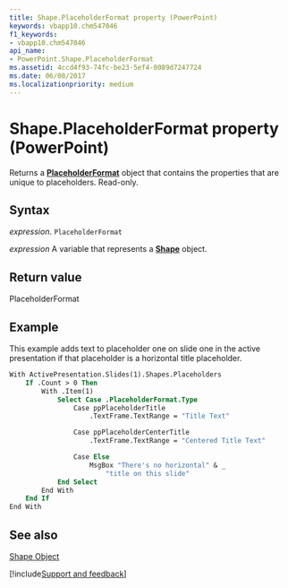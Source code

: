 ```yaml
---
title: Shape.PlaceholderFormat property (PowerPoint)
keywords: vbapp10.chm547046
f1_keywords:
- vbapp10.chm547046
api_name:
- PowerPoint.Shape.PlaceholderFormat
ms.assetid: 4ccd4f93-74fc-be23-5ef4-0089d7247724
ms.date: 06/08/2017
ms.localizationpriority: medium
---
```



# Shape.PlaceholderFormat property (PowerPoint)

Returns a **[PlaceholderFormat](PowerPoint.PlaceholderFormat.md)** object that contains the properties that are unique to placeholders. Read-only.


## Syntax

_expression_. `PlaceholderFormat`

_expression_ A variable that represents a **[Shape](PowerPoint.Shape.md)** object.


## Return value

PlaceholderFormat


## Example

This example adds text to placeholder one on slide one in the active presentation if that placeholder is a horizontal title placeholder.


```vb
With ActivePresentation.Slides(1).Shapes.Placeholders
    If .Count > 0 Then
        With .Item(1)
            Select Case .PlaceholderFormat.Type
                Case ppPlaceholderTitle
                    .TextFrame.TextRange = "Title Text"

                Case ppPlaceholderCenterTitle
                    .TextFrame.TextRange = "Centered Title Text"

                Case Else
                    MsgBox "There's no horizontal" & _
                        "title on this slide"
            End Select
        End With
    End If
End With
```


## See also


[Shape Object](PowerPoint.Shape.md)

[!include[Support and feedback](~/includes/feedback-boilerplate.md)]